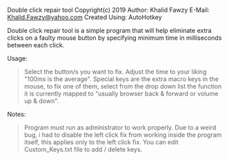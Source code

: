 Double click repair tool
Copyright(c) 2019
Author:         Khalid Fawzy
E-Mail:         Khalid.Fawzy@yahoo.com
Created Using:  AutoHotkey

Double click repair tool is a simple program that will help eliminate extra clicks on a faulty mouse button by specifying minimum time in milliseconds between each click.

Usage:
> Select the button/s you want to fix.
> Adjust the time to your liking "100ms is the average".
> Special keys are the extra macro keys in the mouse, to fix one of them, select from the drop down list the function it is currently mapped to "usually browser back & forward or volume up & down".

Notes:
> Program must run as administrator to work properly.
> Due to a weird bug, i had to disable the left click fix from working inside the program itself, this applies only to the left click fix.
> You can edit Custom_Keys.txt file to add / delete keys.
